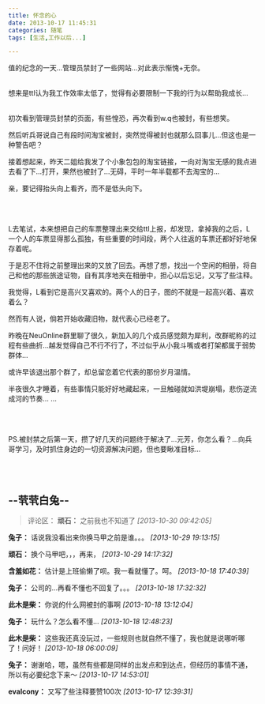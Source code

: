 ```yaml
---
title: 怀念的心
date: 2013-10-17 11:45:31
categories: 随笔
tags: [生活,工作以后...]

---
```

值的纪念的一天...管理员禁封了一些网站...对此表示惭愧+无奈。<br /><br />

想来是ttl认为我工作效率太低了，觉得有必要限制一下我的行为以帮助我成长...<br /><br />

初次看到管理员封禁的页面，有些惶恐，再次看到w.q也被封，有些想笑。

然后听兵哥说自己有段时间淘宝被封，突然觉得被封也就那么回事儿...但这也是一种警告吧？

接着想起来，昨天二姐给我发了个小象包包的淘宝链接，一向对淘宝无感的我点进去看了下...打开，果然也被封了...无碍，平时一年半载都不去淘宝的...

亲，要记得抬头向上看齐，而不是低头向下。

<br /><br />

L去笔试，本来想把自己的车票整理出来交给ttl上报，却发现，拿掉我的之后，L一个人的车票显得那么孤独，有些重要的时间段，两个人往返的车票还都好好地保存着呢。

于是忍不住将之前整理出来的又放了回去。再想了想，找出一个空闲的相册，将自己和他的那些旅途证物，自有其序地夹在相册中，担心以后忘记，又写了些注释。

我觉得，L看到它是高兴又喜欢的。两个人的日子，图的不就是一起高兴着、喜欢着么？

然而有人说，倘若开始收藏旧物，就代表心已经老了。

昨晚在NeuOnline群里聊了很久，新加入的几个成员感觉颇为犀利，改群昵称的过程有些曲折...越发觉得自己不行不行了，不过似乎从小我斗嘴或者打架都属于弱势群体...

或许早该退出那个群了，却总留恋着它代表的那份岁月温情。

半夜很久才睡着，有些事情只能好好地藏起来，一旦触碰就如洪堤崩塌，悲伤逆流成河的节奏... ...

<br /><br />

PS.被封禁之后第一天，攒了好几天的问题终于解决了...元芳，你怎么看？...向兵哥学习，及时抓住身边的一切资源解决问题，但也要瞅准目标...

<br /><br />

--茕茕白兔--
---
>评论区：
>**顽石：** 之前我也不知道了  *[2013-10-30 09:42:05]*
>
**兔子：** 话说我没看出来你换马甲之前是谁。。。  *[2013-10-29 19:13:15]*
>
**顽石：** 换个马甲吧，，，再来，  *[2013-10-29 14:17:32]*
>
**含羞如花：** 估计是上班偷懒了呗。我一看就懂了。呵。  *[2013-10-18 17:40:39]*
>
**兔子：** 公司的...再看不懂也不回复了。。。  *[2013-10-18 17:32:32]*
>
**此木是柴：** 你说的什么网被封的事啊  *[2013-10-18 13:12:04]*
>
**兔子：** 玩什么？怎么看不懂...  *[2013-10-18 12:48:23]*
>
**此木是柴：** 这些我还真没玩过，一些规则也就自然不懂了，我也就是说哪听哪了！问好！  *[2013-10-18 06:00:09]*
>
**兔子：** 谢谢哈，嗯，虽然有些都是同样的出发点和到达点，但经历的事情不通，所以有必要纪念下来～  *[2013-10-17 14:53:01]*
>
**evalcony：** 又写了些注释要赞100次  *[2013-10-17 12:39:31]*
>
